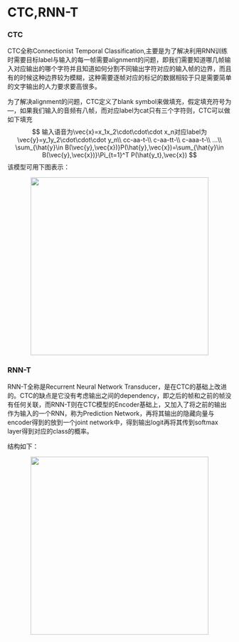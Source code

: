 # CTC,RNN-T

### CTC

CTC全称Connectionist Temporal Classification,主要是为了解决利用RNN训练时需要目标label与输入的每一帧需要alignment的问题，即我们需要知道哪几帧输入对应输出的哪个字符并且知道如何分割不同输出字符对应的输入帧的边界，而且有的时候这种边界较为模糊，这种需要逐帧对应的标记的数据相较于只是需要简单的文字输出的人力要求要高很多。

为了解决alignment的问题，CTC定义了blank symbol来做填充，假定填充符号为—，如果我们输入的音频有八帧，而对应label为cat只有三个字符则，CTC可以做如下填充
$$
输入语音为\vec{x}=x_1x_2\cdot\cdot\cdot x_n对应label为\vec{y}=y_1y_2\cdot\cdot\cdot y_n\\
cc-aa-t-\\
c-aa-tt-\\
c-aaa-t-\\
...\\
\sum_{\hat{y}\in B(\vec{y},\vec{x})}P(\hat{y},\vec{x})=\sum_{\hat{y}\in B(\vec{y},\vec{x})}\Pi_{t=1}^T P(\hat{y_t},\vec{x})
$$
该模型可用下图表示：

<image src="../image/CTC.png" weight="550" height="400" style="display:block; margin:0 auto;">

### RNN-T

RNN-T全称是Recurrent Neural Network Transducer，是在CTC的基础上改进的。CTC的缺点是它没有考虑输出之间的dependency，即之后的帧和之前的帧没有任何关联，而RNN-T则在CTC模型的Encoder基础上，又加入了将之前的输出作为输入的一个RNN，称为Prediction Network，再将其输出的隐藏向量与encoder得到的放到一个joint network中，得到输出logit再将其传到softmax layer得到对应的class的概率。

结构如下：

<image src="../image/RNN-T.png" weight="550" height="400" style="display:block; margin:0 auto;">